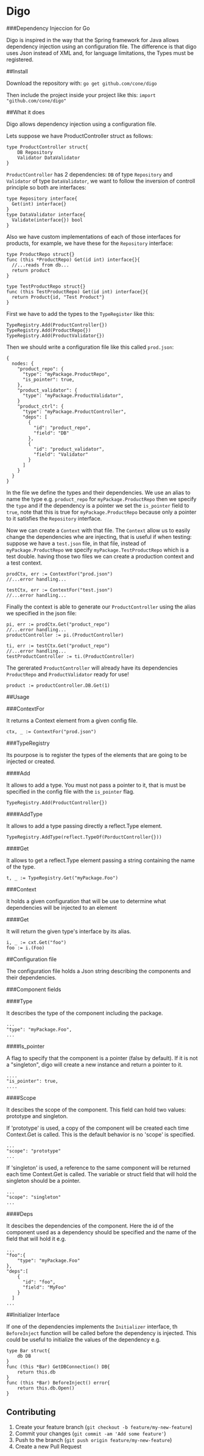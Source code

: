 # Digo

###Dependency Injeccion for Go

Digo is inspired in the way that the Spring framework for Java allows dependency injection using an configuration file. The difference is that digo uses Json instead of XML and, for language limitations, the Types must be registered.

##Install

Download the repository with:
``go get github.com/cone/digo``

Then include the project inside your project like this:
``import "github.com/cone/digo"``

##What it does

Digo allows dependency injection using a configuration file.

Lets suppose we have ProductController struct as follows:

    type ProductController struct{
        DB Repository
        Validator DataValidator
    }
    
``ProductController`` has 2 dependencies: ``DB`` of type ``Repository`` and ``Validator`` of type ``DataValidator``, we want to follow the inversion of controll principle so both are interfaces:

    type Repository interface{
      Get(int) interface{}
    }
    type DataValidator interface{
      Validate(interface{}) bool
    }
    
Also we have custom implementations of each of those interfaces for products, for example, we have these for the ``Repository`` interface:

    type ProductRepo struct{}
    func (this *ProductRepo) Get(id int) interface{}{
      //...reads from db...
      return product
    }
    
    type TestProductRepo struct{}
    func (this TestProductRepo) Get(id int) interface{}{
      return Product{id, "Test Product"}
    }
    
First we have to add the types to the ``TypeRegister`` like this:

    TypeRegistry.Add(ProductController{})
    TypeRegistry.Add(ProductRepo{})
    TypeRegistry.Add(ProductValidator{})
    
Then we should write a configuration file like this called ``prod.json``:

    {
      nodes: {
        "product_repo": {
          "type": "myPackage.ProductRepo",
          "is_pointer": true,
        },
        "product_validator": {
          "type": "myPackage.ProductValidator",
        }
        "product_ctrl": {
          "type": "myPackage.ProductController",
          "deps": [
            {
              "id": "product_repo",
              "field": "DB"
            },
            {
              "id": "product_validator",
              "field": "Validator"
            }
          ]
        }
      }
    }
    
In the file we define the types and their dependencies. We use an alias to name the type e.g. ``product_repo`` for ``myPackage.ProductRepo`` then we specify the ``type`` and if the dependency is a pointer we set the ``is_pointer`` field to ``true``, note that this is true for ``myPackage.ProductRepo`` because only a pointer to it satisfies the ``Repository`` interface.
    
Now we can create a ``Context`` with that file. The ``Context`` allow us to easily change the dependencies whe are injecting, that is useful if when testing: suppose we have a ``test.json`` file, in that file, instead of ``myPackage.ProductRepo`` we specify ``myPackage.TestProductRepo`` which is a test double. having those two files we can create a production context and a test context.

    prodCtx, err := ContextFor("prod.json")
    //...error handling...
    
    testCtx, err := ContextFor("test.json")
    //...error handling...

Finally the context is able to generate our ``ProductController`` using the alias we specified in the json file:

    pi, err := prodCtx.Get("product_repo")
    //...error handling...
    productController := pi.(ProductController)
    
    ti, err := testCtx.Get("product_repo")
    //...error handling...
    testProductController := ti.(ProductController)
    
The gererated ``ProductController`` will already have its dependencies ``ProductRepo`` and ``ProductValidator`` ready for use!

    product := productController.DB.Get(1)

##Usage

###ContextFor

It returns a Context element from a given config file.

    ctx, _ := ContextFor("prod.json")

###TypeRegistry

Its pourpose is to register the types of the elements that are going to be injected or created.

####Add

It allows to add a type. You must not pass a pointer to it, that is must be specified in the config file with the ``is_pointer`` flag.

    TypeRegistry.Add(ProductController{})
    
####AddType

It allows to add a type passing directly a reflect.Type element.

    TypeRegistry.AddType(reflect.TypeOf(PorductController{}))
    
####Get

It allows to get a reflect.Type element passing a string containing the name of the type.

    t, _ := TypeRegistry.Get("myPackage.Foo")
    
###Context

It holds a given configuration that will be use to determine what dependencies will be injected to an element

####Get

It will return the given type's interface by its alias.

    i, _ := cxt.Get("foo")
    foo := i.(Foo)
    
##Configuration file

The configuration file holds a Json string describing the components and their dependencies.

###Component fields

####Type

It describes the type of the component including the package.

    ...
    "type": "myPackage.Foo",
    ...
    
####Is_pointer

A flag to specify that the component is a pointer (false by default). If it is not a "singleton", digo will create a new instance and return a pointer to it.

    ....
    "is_pointer": true,
    ....
    
####Scope

It descibes the scope of the component. This field can hold two values: prototype and singleton.

If 'prototype' is used, a copy of the component will be created each time Context.Get is called. This is the default behavior is no 'scope' is specified.

    ...
    "scope": "prototype"
    ...
    
If 'singleton' is used, a reference to the same component will be returned each time Context.Get is called. The variable or struct field that will hold the singleton should be a pointer.

    ...
    "scope": "singleton"
    ...

####Deps

It descibes the dependencies of the component. Here the id of the component used as a dependency should be specified and the name of the field that will hold it e.g.

    ...
    "foo":{
        "type": "myPackage.Foo"
    },
    "deps":[
        {
          "id": "foo",
          "field": "MyFoo"
        }
      ]
    ...

##Initializer Interface

If one of the dependencies implements the ``Initializer`` interface, th ``BeforeInject`` function will be called before the dependency is injected. This could be useful to initialize the values of the dependency e.g.

    type Bar struct{
        db DB
    }
    func (this *Bar) GetDBConnection() DB{
        return this.db
    }
    func (this *Bar) BeforeInject() error{
        return this.db.Open()
    }
    
## Contributing

1. Create your feature branch (`git checkout -b feature/my-new-feature`)
2. Commit your changes (`git commit -am 'Add some feature'`)
3. Push to the branch (`git push origin feature/my-new-feature`)
4. Create a new Pull Request
